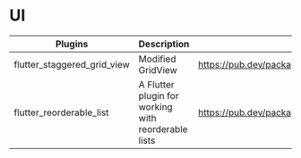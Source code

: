 # UI

| Plugins | Description | Link | Comments |
| --- | --- | --- | --- |
| flutter_staggered_grid_view | Modified GridView | https://pub.dev/packages/flutter_staggered_grid_view |
| flutter_reorderable_list | A Flutter plugin for working with reorderable lists | https://pub.dev/packages/flutter_reorderable_list |

